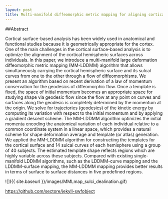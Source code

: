 ```yaml
---
layout: post
title: Multi-manifold diffeomorphic metric mapping for aligning cortical hemispheric surfaces
---
```

##Abstract

Cortical surface-based analysis has been widely used in anatomical and functional studies because it is geometrically appropriate for the cortex. One of the main challenges in the cortical surface-based analysis is to optimize the alignment of the cortical hemispheric surfaces across individuals. In this paper, we introduce a multi-manifold large deformation diffeomorphic metric mapping (MM-LDDMM) algorithm that allows simultaneously carrying the cortical hemispheric surface and its sulcal curves from one to the other through a flow of diffeomorphisms. We present an algorithm based on recent derivation of a law of momentum conservation for the geodesics of diffeomorphic flow. Once a template is fixed, the space of initial momentum becomes an appropriate space for studying shape via geodesic flow since the flow at any point on curves and surfaces along the geodesic is completely determined by the momentum at the origin. We solve for trajectories (geodesics) of the kinetic energy by computing its variation with respect to the initial momentum and by applying a gradient descent scheme. The MM-LDDMM algorithm optimizes the initial momenta encoding the anatomical variation of each individual relative to a common coordinate system in a linear space, which provides a natural scheme for shape deformation average and template (or atlas) generation. We applied the MM-LDDMM algorithm for constructing the templates for the cortical surface and 14 sulcal curves of each hemisphere using a group of 40 subjects. The estimated template shape reflects regions which are highly variable across these subjects. Compared with existing single-manifold LDDMM algorithms, such as the LDDMM-curve mapping and the LDDMM-surface mapping, the MM-LDDMM mapping provides better results in terms of surface to surface distances in five predefined regions.

![]({{ site.baseurl }}/images/MMLmap_sulci_dealination.gif)

https://github.com/sectore/jekyll-swfobject